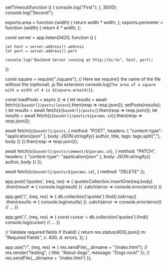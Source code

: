 setTimeout(function () {
  console.log("First");
}, 3000);
console.log("Second");


exports.area = function (width) {
  return width * width;
};
exports.perimeter = function (width) {
  return 4 * width;
};


const server = app.listen(0420, function () {
 
    let host = server.address().address
    let port = server.address().port
   
    console.log("Backend Server running at http://%s:%s", host, port); 
  })
  

const square = require("./square"); // Here we require() the name of the file without the (optional) .js file extension
console.log(`The area of a square with a width of 4 is ${square.area(4)}`);

<!-- SETTING UP FRONTEND -->
const loadPosts = async () => {
  let results = await fetch(`${baseUrl}/posts/latest`).then(resp => resp.json());
  setPosts(results);
}
let results = await fetch(`${baseUrl}/posts/`).then(resp => resp.json());
let results = await fetch(`${baseUrl}/posts/${params.id}`).then(resp => resp.json());

<!-- AWAIT -->
await fetch(`${baseUrl}/posts`, {
  method: "POST",
  headers: {
    "content-type": "application/json"
  },
  body: JSON.stringify({
    author, title, tags: tags.split(","), body
  })
}).then(resp => resp.json());

<!-- Doing an update follows the same patterns but with a different method. -->
await fetch(`${baseUrl}/posts/comment/${params.id}`, {
  method: "PATCH",
  headers: {
    "content-type": "application/json"
  },
  body: JSON.stringify({
    author, body
  })
});

<!-- And the same is true for a delete request. -->
await fetch(`${baseUrl}/posts/${params.id}`, {
  method: "DELETE"
});



<!-- redirect back  -->
app.post('/quotes', (req, res) => {
  quotesCollection.insertOne(req.body)
    .then(result => {
      console.log(result)
    })
    .catch(error => console.error(error))
})


<!-- convert the data into an array. -->
app.get('/', (req, res) => {
  db.collection('quotes').find().toArray()
    .then(results => {
      console.log(results)
    })
    .catch(error => console.error(error))
  // ...
})

<!-- get data -->
app.get('/', (req, res) => {
  const cursor = db.collection('quotes').find()
  console.log(cursor)
  // ...
})

<!-- if valid -->
  // Validate required fields
  if (!valid) {
    return res.status(400).json({
      m: "Required Fields",
      c: 400,
      d: errors,
    });
  }

<!-- send html -->
  app.use("/", (req, res) => {
 res.sendFile(__dirname + "/index.html");
    // res.render("testing", { title: "About dogs", message: "Dogs rock!" });
    // res.sendFile(__dirname + '/index.html')
});